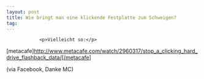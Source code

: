 ```yaml
---
layout: post
title: Wie bringt man eine klickende Festplatte zum Schweigen?
tag: 
---
```



                <p>Vielleicht so:</p>
<p>[metacafe]<a href="http://www.metacafe.com/watch/2960317/stop_a_clicking_hard_drive_flashback_data/[/metacafe">http://www.metacafe.com/watch/2960317/stop_a_clicking_hard_drive_flashback_data/[/metacafe</a>]</p>
<p>(via Facebook, Danke MC)</p>
            
